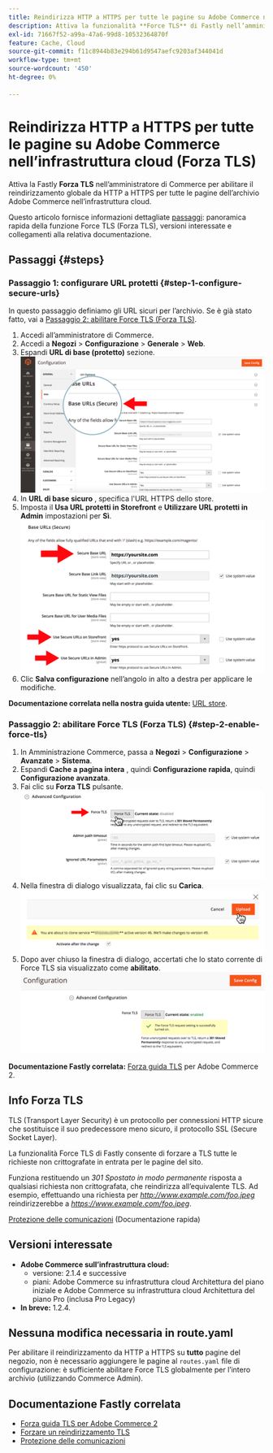 ```yaml
---
title: Reindirizza HTTP a HTTPS per tutte le pagine su Adobe Commerce nell’infrastruttura cloud (Forza TLS)
description: Attiva la funzionalità **Force TLS** di Fastly nell’amministratore di Commerce per abilitare il reindirizzamento globale da HTTP a HTTPS per tutte le pagine dell’Adobe Commerce nell’archivio dell’infrastruttura cloud.
exl-id: 71667f52-a99a-47a6-99d8-10532364870f
feature: Cache, Cloud
source-git-commit: f11c8944b83e294b61d9547aefc9203af344041d
workflow-type: tm+mt
source-wordcount: '450'
ht-degree: 0%

---
```


# Reindirizza HTTP a HTTPS per tutte le pagine su Adobe Commerce nell’infrastruttura cloud (Forza TLS)

Attiva la Fastly **Forza TLS** nell’amministratore di Commerce per abilitare il reindirizzamento globale da HTTP a HTTPS per tutte le pagine dell’archivio Adobe Commerce nell’infrastruttura cloud.

Questo articolo fornisce informazioni dettagliate [passaggi](#steps): panoramica rapida della funzione Force TLS (Forza TLS), versioni interessate e collegamenti alla relativa documentazione.

## Passaggi {#steps}

### Passaggio 1: configurare URL protetti {#step-1-configure-secure-urls}

In questo passaggio definiamo gli URL sicuri per l’archivio. Se è già stato fatto, vai a [Passaggio 2: abilitare Force TLS (Forza TLS)](#step-2-enable-force-tls).

1. Accedi all’amministratore di Commerce.
1. Accedi a **Negozi** > **Configurazione** > **Generale** > **Web**.
1. Espandi **URL di base (protetto)** sezione.    ![magento-admin_base-urls-secure.png](assets/magento-admin_base-urls-secure.png)
1. In **URL di base sicuro** , specifica l&#39;URL HTTPS dello store.
1. Imposta il **Usa URL protetti in Storefront** e **Utilizzare URL protetti in Admin** impostazioni per **Sì**.    ![magento-admin_base-urls-secure-settings.png](assets/magento-admin_base-urls-secure-settings.png)
1. Clic **Salva configurazione** nell’angolo in alto a destra per applicare le modifiche.

**Documentazione correlata nella nostra guida utente:**   [URL store](https://docs.magento.com/m2/ee/user_guide/stores/store-urls.html).

### Passaggio 2: abilitare Force TLS (Forza TLS) {#step-2-enable-force-tls}

1. In Amministrazione Commerce, passa a **Negozi** > **Configurazione** > **Avanzate** > **Sistema**.
1. Espandi **Cache a pagina intera** , quindi **Configurazione rapida**, quindi **Configurazione avanzata**.
1. Fai clic su **Forza TLS** pulsante.    ![magento-admin_force-tls-button.png](assets/magento-admin_force-tls-button.png)
1. Nella finestra di dialogo visualizzata, fai clic su **Carica**.    ![magento-admin_force-tls-confirm-dialog.png](assets/magento-admin_force-tls-confirmation-dialog.png)
1. Dopo aver chiuso la finestra di dialogo, accertati che lo stato corrente di Force TLS sia visualizzato come **abilitato**.    ![magento-admin_force-tls-enabled.png](assets/magento-admin_force-tls-enabled.png)

**Documentazione Fastly correlata:**   [Forza guida TLS](https://github.com/fastly/fastly-magento2/blob/master/Documentation/Guides/FORCE-TLS.md) per Adobe Commerce 2.

## Info Forza TLS

TLS (Transport Layer Security) è un protocollo per connessioni HTTP sicure che sostituisce il suo predecessore meno sicuro, il protocollo SSL (Secure Socket Layer).

La funzionalità Force TLS di Fastly consente di forzare a TLS tutte le richieste non crittografate in entrata per le pagine del sito.

>>
Funziona restituendo un *301 Spostato in modo permanente* risposta a qualsiasi richiesta non crittografata, che reindirizza all’equivalente TLS. Ad esempio, effettuando una richiesta per *http://www.example.com/foo.jpeg* reindirizzerebbe a *https://www.example.com/foo.jpeg*.

[Protezione delle comunicazioni](https://docs.fastly.com/guides/securing-communications/) (Documentazione rapida)

## Versioni interessate

* **Adobe Commerce sull’infrastruttura cloud:**
   * versione: 2.1.4 e successive
   * piani: Adobe Commerce su infrastruttura cloud Architettura del piano iniziale e Adobe Commerce su infrastruttura cloud Architettura del piano Pro (inclusa Pro Legacy)
* **In breve:** 1.2.4.

## Nessuna modifica necessaria in route.yaml

Per abilitare il reindirizzamento da HTTP a HTTPS su **tutto** pagine del negozio, non è necessario aggiungere le pagine al `routes.yaml` file di configurazione: è sufficiente abilitare Force TLS globalmente per l’intero archivio (utilizzando Commerce Admin).

## Documentazione Fastly correlata

* [Forza guida TLS per Adobe Commerce 2](https://github.com/fastly/fastly-magento2/blob/master/Documentation/Guides/FORCE-TLS.md)
* [Forzare un reindirizzamento TLS](https://docs.fastly.com/guides/securing-communications/forcing-a-tls-redirect)
* [Protezione delle comunicazioni](https://docs.fastly.com/guides/securing-communications/)
